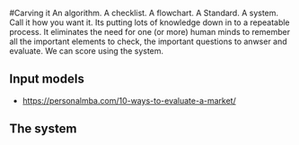 #Carving it
An algorithm. A checklist. A flowchart. A Standard. A system. Call it how you want it. Its putting lots of knowledge down in to a repeatable process. It eliminates the need for one (or more) human minds to remember all the important elements to check, the important questions to anwser and evaluate. We can score using the system.

## Input models
* https://personalmba.com/10-ways-to-evaluate-a-market/


## The system